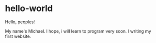 # hello-world

Hello, peoples!

My name's Michael. I hope, i will learn to program very soon.
I writing my first website.
